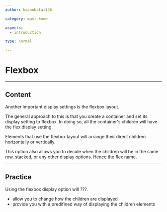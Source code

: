 ```yaml
---
author: kapnobatai136

category: must-know

aspects:
  - introduction

type: normal

---
```


# Flexbox

---
## Content

Another important display settings is the flexbox layout.

The general approach to this is that you create a container and set its display setting to flexbox. In doing so, all the container's children will have the flex display setting.

Elements that use the flexbox layout will arrange their direct children horizontally or vertically.

This option also allows you to decide when the children will be in the same row, stacked, or any other display options. Hence the flex name.

---
## Practice

Using the flexbox display option will ???.

* allow you to change how the children are displayed
* provide you with a predifined way of displaying the children elements